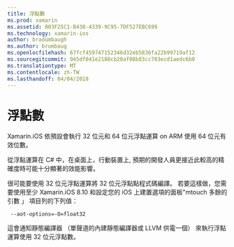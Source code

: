 ```yaml
---
title: 浮點數
ms.prod: xamarin
ms.assetid: 003F25C1-B430-4339-9C95-7DF527EBC699
ms.technology: xamarin-ios
author: bradumbaugh
ms.author: brumbaug
ms.openlocfilehash: 67fcf459747152346d32eb5836fa22b99719af12
ms.sourcegitcommit: 945df041e2180cb20af08b83cc703ecd1aedc6b0
ms.translationtype: MT
ms.contentlocale: zh-TW
ms.lasthandoff: 04/04/2018
---
```

# <a name="floating-point"></a>浮點數

Xamarin.iOS 依預設會執行 32 位元和 64 位元浮點運算 on ARM 使用 64 位元有效位數。  

從浮點運算在 C# 中，在桌面上，行動裝置上, 預期的開發人員更接近此較高的精確度時可能十分顯著的效能影響。

很可能要使用 32 位元浮點運算將 32 位元浮點點程式碼編譯。  若要這樣做，您需要使用至少 Xamarin.iOS 8.10 和設定您的 iOS 上建置選項的面板"mtouch 多餘的引數 」 項目列的下列值：

     --aot-options=-O=float32

這會通知靜態編譯器 （單聲道的內建靜態編譯器或 LLVM 供電一個） 來執行浮點運算使用 32 位元浮點數。
